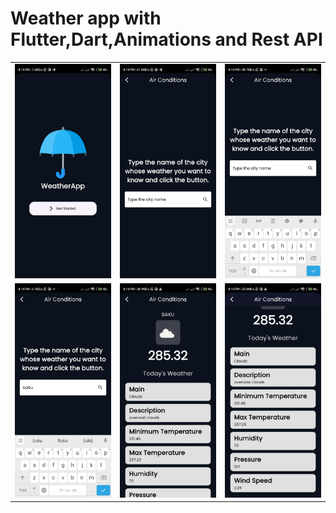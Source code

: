 # Weather app with Flutter,Dart,Animations and Rest API
 <table>
   <tr>
     <td><img src='https://github.com/mrkzqsmv/Weather-app-with-Flutter-Dart-and-Rest-API/blob/main/app_screens/WhatsApp%20Image%202023-11-09%20at%208.16.28%20PM.jpeg'></td>
     <td><img src='https://github.com/mrkzqsmv/Weather-app-with-Flutter-Dart-and-Rest-API/blob/main/app_screens/WhatsApp%20Image%202023-11-09%20at%208.16.28%20PM%20(1).jpeg'></td>
     <td><img src='https://github.com/mrkzqsmv/Weather-app-with-Flutter-Dart-and-Rest-API/blob/main/app_screens/WhatsApp%20Image%202023-11-09%20at%208.16.28%20PM%20(2).jpeg'></td>
   </tr>
   <tr>
     <td><img src='https://github.com/mrkzqsmv/Weather-app-with-Flutter-Dart-and-Rest-API/blob/main/app_screens/WhatsApp%20Image%202023-11-09%20at%208.16.27%20PM.jpeg'></td>
     <td><img src='https://github.com/mrkzqsmv/Weather-app-with-Flutter-Dart-and-Rest-API/blob/main/app_screens/WhatsApp%20Image%202023-11-09%20at%208.16.27%20PM%20(1).jpeg'></td>
     <td><img src='https://github.com/mrkzqsmv/Weather-app-with-Flutter-Dart-and-Rest-API/blob/main/app_screens/WhatsApp%20Image%202023-11-09%20at%208.16.27%20PM%20(2).jpeg'></td>
   </tr>
 </table>

